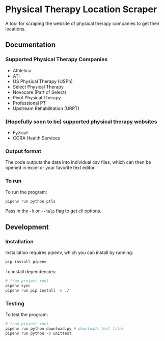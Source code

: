 # Physical Therapy Location Scraper

A tool for scraping the website of physical therapy companies to get their locations.

## Documentation

### Supported Physical Therapy Companies

* Athletica
* ATI
* US Physical Therapy (USPh)
* Select Physical Therapy
* Novacare (Part of Select)
* Pivot Physical Therapy
* Professional PT
* Upstream Rehabilitation (URPT)

### (Hopefully soon to be) supported physical therapy websites

* Fyzical
* CORA Health Services

### Output format

The code outputs the data into individual csv files, which can then be opened in excel or your favorite text editor.

### To run

To run the program:

~~~~bash
pipenv run python ptls
~~~~

Pass in the `-h` or `--help` flag to get cli options.

## Development

### Installation

Installation requires pipenv, which you can install by running:

~~~~bash
pip install pipenv
~~~~

To install dependencies:

~~~~bash
# from project root
pipenv sync
pipenv run pip install -e ./
~~~~

### Testing

To test the program:

~~~~bash
# from project root
pipenv run python download.py # downloads test files
pipenv run python -m unittest
~~~~